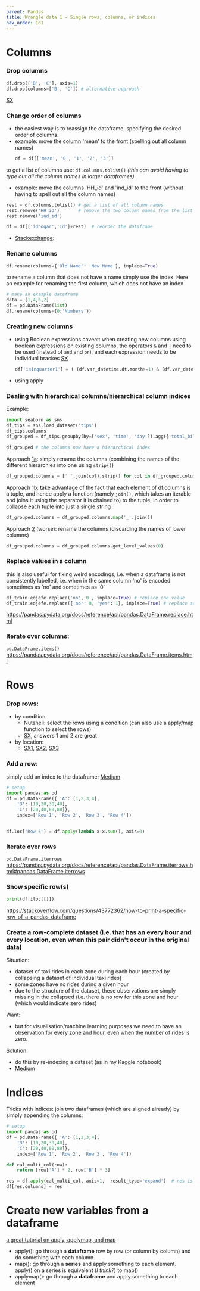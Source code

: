 ```yaml
---
parent: Pandas 
title: Wrangle data 1 - Single rows, columns, or indices 
nav_order: 1d1 
---
```


# Columns

### Drop columns
``` python 
df.drop(['B', 'C'], axis=1) 
df.drop(columns=['B', 'C']) # alternative approach
```
[SX](https://stackoverflow.com/questions/13411544/delete-a-column-from-a-pandas-dataframe?rq=1)

### Change order of columns 
- the easiest way is to reassign the dataframe, specifying the desired order of columns. 
- example: move the column 'mean' to the front (spelling out all column names)
	```python
	df = df[['mean', '0', '1', '2', '3']]
	```

to get a list of columns use: ``df.columns.tolist()`` *(this can avoid having to type out all the column names in larger dataframes)*
- example: move the columns 'HH_id' and 'ind_id' to the front (without having to spell out all the column names)
```python
rest = df.columns.tolist() # get a list of all column names
rest.remove('HH_id')       # remove the two column names from the list
rest.remove('ind_id')

df = df[['idhogar','Id']+rest]	# reorder the dataframe
```
- [Stackexchange](https://stackoverflow.com/questions/13148429/how-to-change-the-order-of-dataframe-columns):

### Rename columns
```python
df.rename(columns={'Old Name': 'New Name'}, inplace=True)
```
to rename a column that does not have a name simply use the index. Here an example for renaming the first column, which does not have an index
```python
# make an example dataframe
data = [1,4,6,2]
df = pd.DataFrame(list)
df.rename(columns={0:'Numbers'})
```

### Creating new columns
- using Boolean expressions
	caveat: when creating new columns using boolean expressions on existing columns, the operators `&` and `|` need to be used (instead of `and` and `or`), and each expression needs to be individual brackes [SX](https://stackoverflow.com/questions/36921951/truth-value-of-a-series-is-ambiguous-use-a-empty-a-bool-a-item-a-any-o)
	
	```python
	df['isinquarter1'] = ( (df.var_datetime.dt.month>=1) & (df.var_datetime.dt.month<=3) ).astype('int')
	```

- using apply

### Dealing with hierarchical columns/hierarchical column indices
Example:
```python
import seaborn as sns
df_tips = sns.load_dataset('tips')
df_tips.columns
df_grouped = df_tips.groupby(by=['sex', 'time', 'day']).agg({'total_bill':['mean','sum'],'tip':['mean','sum']})

df_grouped # the columns now have a hierarchical index
```
Approach [1a](https://stackoverflow.com/questions/14507794/pandas-how-to-flatten-a-hierarchical-index-in-columns): simply rename the columns (combining the names of the different hierarchies into one using `strip()`)
```python
df_grouped.columns = [' '.join(col).strip() for col in df_grouped.columns.values]
```
Approach [1b](https://cmdlinetips.com/2020/05/fun-with-pandas-groupby-aggregate-multi-index-and-unstack/): take advantage of the fact that each element of df.columns is a tuple, and hence apply a function (namely `join()`, which takes an iterable and joins it using the separator it is chained to) to the tuple, in order to collapse each tuple into just a single string
```python
df_grouped.columns = df_grouped.columns.map('_'.join())
```
Approach [2](https://stackoverflow.com/questions/14507794/pandas-how-to-flatten-a-hierarchical-index-in-columns) (worse): rename the columns (discarding the names of lower columns)
```python
df_grouped.columns = df_grouped.columns.get_level_values(0)
```

### Replace values in a column
this is also useful for fixing weird encodings, i.e. when a dataframe is not consistently labelled, i.e. when in the same column 'no' is encoded sometimes as 'no' and sometimes as '0'
```python
df_train.edjefe.replace('no', 0 , inplace=True) # replace one value
df_train.edjefe.replace({'no': 0, 'yes': 1}, inplace=True) # replace several values using a dictionary
```
https://pandas.pydata.org/docs/reference/api/pandas.DataFrame.replace.html

### Iterate over columns:
``pd.DataFrame.items()``
https://pandas.pydata.org/docs/reference/api/pandas.DataFrame.items.html

# Rows
### Drop rows:
- by condition:
	- Nutshell: select the rows using a condition (can also use a apply/map function to select the rows)
	- [SX](https://stackoverflow.com/questions/13851535/how-to-delete-rows-from-a-pandas-dataframe-based-on-a-conditional-expression), answers 1 and 2 are great
- by location:
	- [SX1](https://stackoverflow.com/questions/15703283/pandas-drop-a-range-of-rows-from-df), [SX2](https://stackoverflow.com/questions/14661701/how-to-drop-a-list-of-rows-from-pandas-dataframe), [SX3](https://stackoverflow.com/questions/50974845/dropping-rows-in-pandas-with-index)

### Add a row:
simply add an index to the dataframe: [Medium](https://towardsdatascience.com/introduction-to-pandas-apply-applymap-and-map-5d3e044e93ff)
```python
# setup
import pandas as pd
df = pd.DataFrame({ 'A': [1,2,3,4],
	'B': [10,20,30,40],  
    'C': [20,40,60,80]},   
	index=['Row 1', 'Row 2', 'Row 3', 'Row 4'])
	

df.loc['Row 5'] = df.apply(lambda x:x.sum(), axis=0)
```

### Iterate over rows
``pd.DataFrame.iterrows``
https://pandas.pydata.org/docs/reference/api/pandas.DataFrame.iterrows.html#pandas.DataFrame.iterrows

### Show specific row(s)
```python
print(df.iloc[[]])
```
https://stackoverflow.com/questions/43772362/how-to-print-a-specific-row-of-a-pandas-dataframe

### Create a row-complete dataset (i.e. that has an every hour and every location, even when this pair didn't occur in the original data)  
Situation:
- dataset of taxi rides in each zone during each hour (created by collapsing a dataset of individual taxi rides)
- some zones have no rides during a given hour
- due to the structure of the dataset, these observations are simply missing in the collapsed (i.e. there is no row for this zone and hour (which would indicate zero rides)

Want:
- but for visualisation/machine learning purposes we need to have an observation for every zone and hour, even when the number of rides is zero.

Solution:
- do this by re-indexing a dataset (as in my Kaggle notebook)
- [Medium](https://medium.com/when-i-work-data/using-pandas-multiindex-from-product-to-fill-in-missing-data-43c3cfe9cf39)


# Indices
Tricks with indices:
join two dataframes (which are aligned already) by simply appending the columns:
```python
# setup
import pandas as pd
df = pd.DataFrame({ 'A': [1,2,3,4],
	'B': [10,20,30,40],  
    'C': [20,40,60,80]},   
	index=['Row 1', 'Row 2', 'Row 3', 'Row 4'])

def cal_multi_col(row):  
	return [row['A'] * 2, row['B'] * 3]

res = df.apply(cal_multi_col, axis=1,  result_type='expand')  # res is a dataframe with two columns
df[res.columns] = res
```


# Create new variables from a dataframe
[a great tutorial on apply, applymap, and map](https://towardsdatascience.com/introduction-to-pandas-apply-applymap-and-map-5d3e044e93ff)
- apply(): go through a **dataframe** row by row (or column by column) and do something with each column
- map(): go through a **series** and apply something to each element. apply() on a series is equivalent (*I think?*) to map()
- applymap(): go through a **dataframe** and apply something to each element